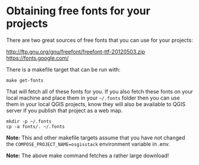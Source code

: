 # Obtaining free fonts for your projects

There are two great sources of free fonts that you can use for your projects:

http://ftp.gnu.org/gnu/freefont/freefont-ttf-20120503.zip
https://fonts.google.com/

There is a makefile target that can be run with:

```
make get-fonts
```

That will fetch all of these fonts for you. If you also fetch these fonts on your local machine and place them in your ``~/.fonts`` folder then you can use them in your local QGIS projects, know they will also be available to QGIS server if you publish that project as a web map.

```
mkdir -p ~/.fonts
cp -a fonts/. ~/.fonts
```

**Note:** This and other makefile targets assume that you have not changed the ``COMPOSE_PROJECT_NAME=osgisstack`` environment variable in .env.

**Note:** The above make command fetches a rather large download!


